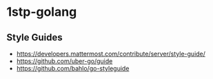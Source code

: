 # 1stp-golang

## Style Guides
* https://developers.mattermost.com/contribute/server/style-guide/
* https://github.com/uber-go/guide
* https://github.com/bahlo/go-styleguide